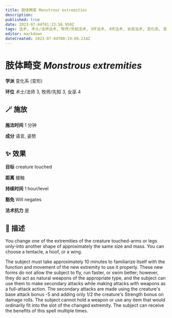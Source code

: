 ```yaml
---
title: 肢体畸变 Monstrous extremities
description: 
published: true
date: 2023-07-04T01:23:50.950Z
tags: 法术, 术士/法师法术, 牧师/先知法术, 3环法术, 4环法术, 女巫法术, 变化系, 变形
editor: markdown
dateCreated: 2023-07-04T00:19:09.214Z
---
```


# **肢体畸变** *Monstrous extremities*

**学派** 变化系 (变形) 

**环位** 术士/法师 3, 牧师/先知 3, 女巫 4

## 🪄 施放

**施法时间** 1 分钟

**成分** 语言, 姿势

## ✨ 效果 

**目标** creature touched 

**距离** 接触  

**持续时间** 1 hour/level 

**豁免** Will negates

**法术抗力** 是

## 📖 描述

You change one of the extremities of the creature touched-arms or legs only-into another shape of approximately the same size and mass. You can choose a tentacle, a hoof, or a wing.

The subject must take approximately 10 minutes to familiarize itself with the function and movement of the new extremity to use it properly. These new forms do not allow the subject to fly, run faster, or swim better; however, they do act as natural weapons of the appropriate type, and the subject can use them to make secondary attacks while making attacks with weapons as a full-attack action. The secondary attacks are made using the creature's base attack bonus -5 and adding only 1/2 the creature's Strength bonus on damage rolls. The subject cannot hold a weapon or use any item that would ordinarily fit into the slot of the changed extremity. The subject can receive the benefits of this spell multiple times.
    